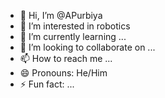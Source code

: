 - 👋 Hi, I’m @APurbiya
- 👀 I’m interested in robotics
- 🌱 I’m currently learning ...
- 💞️ I’m looking to collaborate on ...
- 📫 How to reach me ...
- 😄 Pronouns: He/Him
- ⚡ Fun fact: ...

<!---
APurbiya/APurbiya is a ✨ special ✨ repository because its `README.md` (this file) appears on your GitHub profile.
You can click the Preview link to take a look at your changes.
--->
